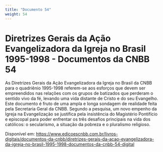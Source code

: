 ```yaml
---
title: "Documento 54"
weight: 54
---
```


# Diretrizes Gerais da Ação Evangelizadora da Igreja no Brasil 1995-1998 - Documentos da CNBB 54

As Diretrizes Gerais da Ação Evangelizadora da Igreja no Brasil da CNBB para o quadriênio 1995-1998 referem-se aos esforços que devem ser empreendidos nas relações com os grupos de batizados que perderam o sentido vivo da fé, levando uma vida distante de Cristo e do seu Evangelho. Este documento é fruto de uma ampla e longa sondagem de realidade feita pela Secretaria Geral da CNBB. Segundo a pesquisa, um novo empenho da Igreja na Evangelização se justifica pela insistência do Magistério Pontifício e episcopal para poder enfrentar os três desafios principais na vida dos católicos: o secularismo, a situação da pobreza e o pluralismo religioso.

Disponível em: https://www.edicoescnbb.com.br/livros-digitais/documentos-da-cnbb/diretrizes-gerais-da-acao-evangelizadora-da-igreja-no-brasil-1995-1998-documentos-da-cnbb-54-digital
